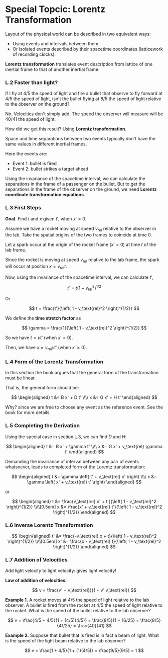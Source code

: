 # Special Topcic: Lorentz Transformation

Layout of the physical world can be described in two equivalent ways:
- Using events and intervals between them.
- Or isolated events described by their spacetime coordinates (latticework of recording clocks).

**Lorentz transformation** translates event description from lattice of one inertial
frame to that of another inertial frame.

### L.2 Faster than light?

If I fly at 4/5 the speed of light and fire a bullet that observe to fly forward at
4/5 the speed of light, isn't the bullet flying at 8/5 the speed of light relative
to the observer on the ground?

No. Velocities don't simply add. The speed the observer will measure will be 40/41
the speed of light.

How did we get this result? Using **Lorentz transformation**.

Space and time separations between two events typically don't have the same values in
different inertial frames.

Here the events are:
- Event 1: bullet is fired
- Event 2: bullet strikes a target ahead

Using the invariance of the spacetime interval, we can calculate the separations in
the frame of a passenger on the bullet. But to get the separations in the frame of
the observer on the ground, we need **Lorentz coordinate transformation equations**.

### L.3 First Steps

**Goal.** Find $t$ and $x$ given $t'$, when $x' = 0$.

Assume we have a rocket moving at speed $v_\text{rel}$ relative to the observer in the lab.
Take the spatial origins of the two frames to coincide at time $0$.

Let a spark occur at the origin of the rocket frame ($x' = 0$) at time $t$ of the lab frame.

Since the rocket is moving at speed $v_\text{rel}$ relative to the lab frame,
the spark will occur at position $x = v_\text{rel} t$.

Now, using the invariance of the spacetime interval, we can calculate $t'$,

$$
t' = t \left( 1 - v_\text{rel}^2 \right)^{1/2}
$$

Or

$$
t = \frac{t'}{\left( 1 - v_\text{rel}^2 \right)^{1/2}}
$$

We define the **time stretch factor** as

$$
\gamma = \frac{1}{\left( 1 - v_\text{rel}^2 \right)^{1/2}}
$$

So we have $t = \gamma t'$ (when $x' = 0$).

Then, we have $x = v_\text{rel} \gamma t'$ (when $x' = 0$).

### L.4 Form of the Lorentz Transformation

In this section the book argues that the general form of the transformation must be linear.

That is, the general form should be:

$$
\begin{aligned}
t &= B x' + D t' \\\\
x &= G x' + H t'
\end{aligned}
$$

Why? since we are free to choose any event as the reference event. See the book for more details.

### L.5 Completing the Derivation

Using the special case in section L.3, we can find $D$ and $H$:

$$
\begin{aligned}
t &= B x' + \gamma t' \\\\
x &= G x' + v_\text{rel} \gamma t'
\end{aligned}
$$

Demanding the invariance of interval between any pair of events whatsoever,
leads to completed form of the Lorentz transformation:

$$
\begin{aligned}
t &= \gamma \left( t' + v_\text{rel} x' \right) \\\\
x &= \gamma \left( x' + v_\text{rel} t' \right)
\end{aligned}
$$

or

$$
\begin{aligned}
t &= \frac{v_\text{rel} x' + t'}{\left( 1 - v_\text{rel}^2 \right)^{1/2}} \\\\[0.5em]
x &= \frac{x' + v_\text{rel} t'}{\left( 1 - v_\text{rel}^2 \right)^{1/2}}
\end{aligned}
$$

### L.6 Inverse Lorentz Transformation

$$
\begin{aligned}
t' &= \frac{-v_\text{rel} x + t}{\left( 1 - v_\text{rel}^2 \right)^{1/2}} \\\\[0.5em]
x' &= \frac{x - v_\text{rel} t}{\left( 1 - v_\text{rel}^2 \right)^{1/2}}
\end{aligned}
$$

### L.7 Addition of Velocities

Add light velocity to light velocity: gives light velocity!

**Law of addition of velocities:**

$$
v = \frac{v' + v_\text{rel}}{1 + v' v_\text{rel}}
$$

**Example 1.** A rocket moves at $4/5$ the speed of light relative to the lab observer.
A bullet is fired from the rocket at $4/5$ the speed of light relative to the rocket.
What is the speed of the bullet relative to the lab observer?

$$
v = \frac{4/5 + 4/5}{1 + (4/5)(4/5)} = \frac{8/5}{1 + 16/25} = \frac{8/5}{41/25} = \frac{40}{41}
$$

**Example 2.** Suppose that bullet that is fired is in fact a beam of light. What is the
speed of the light beam relative to the lab observer?

$$
v = \frac{1 + 4/5}{1 + (1)(4/5)} = \frac{9/5}{9/5} = 1
$$

